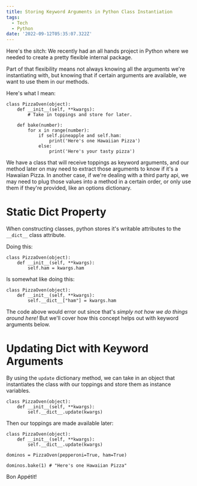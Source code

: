 ```yaml
---
title: Storing Keyword Arguments in Python Class Instantiation
tags:
  - Tech
  - Python
date: '2022-09-12T05:35:07.322Z'
---
```


Here's the sitch: We recently had an all hands project in Python where we needed to create a pretty flexible internal package.

Part of that flexibility means not always knowing all the arguments we're instantiating with, but knowing that if certain arguments are available, we want to use them in our methods.

Here's what I mean:

```
class PizzaOven(object):
	def __init__(self, **kwargs):
		# Take in toppings and store for later.

	def bake(number):
		for x in range(number):
			if self.pineapple and self.ham:
				print('Here's one Hawaiian Pizza')
			else:
				print('Here's your tasty pizza')
```

We have a class that will receive toppings as keyword arguments, and our method later on may need to extract those arguments to know if it's a Hawaiian Pizza. In another case, if we're dealing with a third party api, we may need to plug those values into a method in a certain order, or only use them if they're provided, like an options dictionary.

# Static Dict Property

When constructing classes, python stores it's writable attributes to the `__dict__` class attribute.

Doing this:

```
class PizzaOven(object):
	def __init__(self, **kwargs):
		self.ham = kwargs.ham
```

Is somewhat like doing this:

```
class PizzaOven(object):
	def __init__(self, **kwargs):
		self.__dict__["ham"] = kwargs.ham
```

The code above would error out since that's _simply not how we do things around here!_ But we'll cover how this concept helps out with keyword arguments below.

# Updating Dict with Keyword Arguments

By using the `update` dictionary method, we can take in an object that instantiates the class with our toppings and store them as instance variables.

```
class PizzaOven(object):
	def __init__(self, **kwargs):
		self.__dict__.update(kwargs)
```

Then our toppings are made available later:

```
class PizzaOven(object):
	def __init__(self, **kwargs):
		self.__dict__.update(kwargs)

dominos = PizzaOven(pepperoni=True, ham=True)

dominos.bake(1) # "Here's one Hawaiian Pizza"
```

Bon Appétit!
